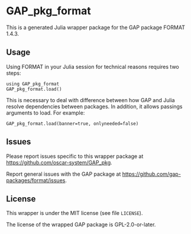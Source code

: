 # GAP_pkg_format

This is a generated Julia wrapper package for the GAP package FORMAT 1.4.3.

## Usage

Using FORMAT in your Julia session for technical reasons requires two steps:

    using GAP_pkg_format
    GAP_pkg_format.load()

This is necessary to deal with difference between how GAP and Julia
resolve dependencies between packages. In addition, it allows passings
arguments to load. For example:

    GAP_pkg_format.load(banner=true, onlyneeded=false)

## Issues

Please report issues specific to this wrapper package at <https://github.com/oscar-system/GAP_pkg>.

Report general issues with the GAP package at <https://github.com/gap-packages/format/issues>.

## License

This wrapper is under the MIT license (see file `LICENSE`).

The license of the wrapped GAP package is GPL-2.0-or-later.
